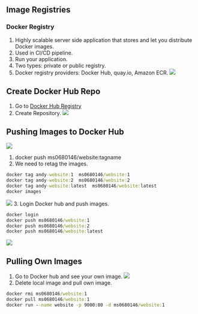 ## Image Registries
### Docker Registry
1. Highly scalable server side application that stores and let you distribute Docker images.
2. Used in CI/CD pipeline.
3. Run your application.
4. Two types: private or public registry.
5. Docker registry providers: Docker Hub, quay.io, Amazon ECR.
![](https://i.imgur.com/hN32Jnb.png)


## Create Docker Hub Repo
1. Go to [Docker Hub Registry](https://hub.docker.com/repositories)
2. Create Repository.
![](https://i.imgur.com/LBvnTtN.png)

## Pushing Images to Docker Hub
![](https://i.imgur.com/58i6Nhx.png)
1. docker push ms0680146/website:tagname
2. We need to retag the images.
```cmd
docker tag andy-website:1  ms0680146/website:1
docker tag andy-website:2  ms0680146/website:2
docker tag andy-website:latest  ms0680146/website:latest
docker images
```
![](https://i.imgur.com/ZmeRqWm.png)
3. Login Docker hub and push images.
```cmd
docker login
docker push ms0680146/website:1
docker push ms0680146/website:2
docker push ms0680146/website:latest
```
![](https://i.imgur.com/DqQIxwT.png)

## Pulling Own Images
1. Go to Docker hub and see your own image.
![](https://i.imgur.com/qJxrdYf.png)
2. Delete local image and pull own image.
```cmd
docker rmi ms0680146/website:1
docker pull ms0680146/website:1
docker run --name website -p 9000:80 -d ms0680146/website:1
```